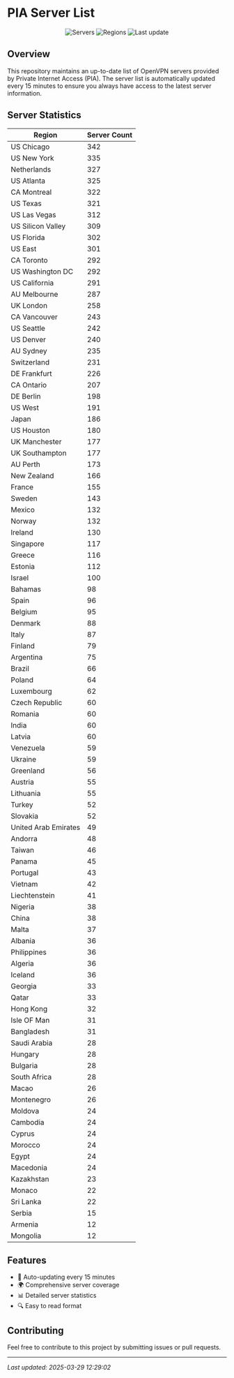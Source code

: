 # PIA Server List

<div align="center">

![Servers](https://img.shields.io/badge/servers-11,408-blue)
![Regions](https://img.shields.io/badge/regions-97-blue)
![Last update](https://img.shields.io/badge/Last_Updated-March_29_2025_07:29_EST-blue)

</div>

## Overview
This repository maintains an up-to-date list of OpenVPN servers provided by Private Internet Access (PIA). The server list is automatically updated every 15 minutes to ensure you always have access to the latest server information.

## Server Statistics
| Region | Server Count |
|--------|--------------|
| US Chicago                     | 342          |
| US New York                    | 335          |
| Netherlands                    | 327          |
| US Atlanta                     | 325          |
| CA Montreal                    | 322          |
| US Texas                       | 321          |
| US Las Vegas                   | 312          |
| US Silicon Valley              | 309          |
| US Florida                     | 302          |
| US East                        | 301          |
| CA Toronto                     | 292          |
| US Washington DC               | 292          |
| US California                  | 291          |
| AU Melbourne                   | 287          |
| UK London                      | 258          |
| CA Vancouver                   | 243          |
| US Seattle                     | 242          |
| US Denver                      | 240          |
| AU Sydney                      | 235          |
| Switzerland                    | 231          |
| DE Frankfurt                   | 226          |
| CA Ontario                     | 207          |
| DE Berlin                      | 198          |
| US West                        | 191          |
| Japan                          | 186          |
| US Houston                     | 180          |
| UK Manchester                  | 177          |
| UK Southampton                 | 177          |
| AU Perth                       | 173          |
| New Zealand                    | 166          |
| France                         | 155          |
| Sweden                         | 143          |
| Mexico                         | 132          |
| Norway                         | 132          |
| Ireland                        | 130          |
| Singapore                      | 117          |
| Greece                         | 116          |
| Estonia                        | 112          |
| Israel                         | 100          |
| Bahamas                        | 98           |
| Spain                          | 96           |
| Belgium                        | 95           |
| Denmark                        | 88           |
| Italy                          | 87           |
| Finland                        | 79           |
| Argentina                      | 75           |
| Brazil                         | 66           |
| Poland                         | 64           |
| Luxembourg                     | 62           |
| Czech Republic                 | 60           |
| Romania                        | 60           |
| India                          | 60           |
| Latvia                         | 60           |
| Venezuela                      | 59           |
| Ukraine                        | 59           |
| Greenland                      | 56           |
| Austria                        | 55           |
| Lithuania                      | 55           |
| Turkey                         | 52           |
| Slovakia                       | 52           |
| United Arab Emirates           | 49           |
| Andorra                        | 48           |
| Taiwan                         | 46           |
| Panama                         | 45           |
| Portugal                       | 43           |
| Vietnam                        | 42           |
| Liechtenstein                  | 41           |
| Nigeria                        | 38           |
| China                          | 38           |
| Malta                          | 37           |
| Albania                        | 36           |
| Philippines                    | 36           |
| Algeria                        | 36           |
| Iceland                        | 36           |
| Georgia                        | 33           |
| Qatar                          | 33           |
| Hong Kong                      | 32           |
| Isle OF Man                    | 31           |
| Bangladesh                     | 31           |
| Saudi Arabia                   | 28           |
| Hungary                        | 28           |
| Bulgaria                       | 28           |
| South Africa                   | 28           |
| Macao                          | 26           |
| Montenegro                     | 26           |
| Moldova                        | 24           |
| Cambodia                       | 24           |
| Cyprus                         | 24           |
| Morocco                        | 24           |
| Egypt                          | 24           |
| Macedonia                      | 24           |
| Kazakhstan                     | 23           |
| Monaco                         | 22           |
| Sri Lanka                      | 22           |
| Serbia                         | 15           |
| Armenia                        | 12           |
| Mongolia                       | 12           |

## Features
- 🔄 Auto-updating every 15 minutes
- 🌍 Comprehensive server coverage
- 📊 Detailed server statistics
- 🔍 Easy to read format

## Contributing
Feel free to contribute to this project by submitting issues or pull requests.

---
*Last updated: 2025-03-29 12:29:02*